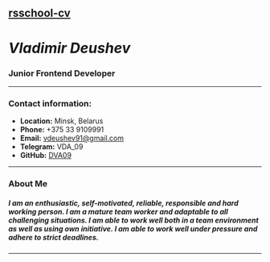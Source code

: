 ## [rsschool-cv](rsschool-cv)


# _Vladimir Deushev_

### Junior Frontend Developer
----
### Contact information:

* __Location:__ Minsk, Belarus
* __Phone:__ +375 33 9109991
* __Email:__ [vdeushev91@gmail.com](vdeushev91@gmail.com)
* __Telegram:__ VDA_09
* __GitHub:__ [DVA09](https://github.com/DVA09)
----
### About Me
##### I am an enthusiastic, self-motivated, reliable, responsible and hard working person. I am a mature team worker and adaptable to all challenging situations. I am able to work well both in a team environment as well as using own initiative. I am able to work well under pressure and adhere to strict deadlines.
----